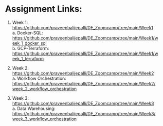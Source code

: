 
# Assignment Links:
1. Week 1: https://github.com/praveenbalijepalli/DE_Zoomcamp/tree/main/Week1 <br>
   a. Docker-SQL: https://github.com/praveenbalijepalli/DE_Zoomcamp/tree/main/Week1/week_1_docker_sql<br>
   b. GCP-Terraform: https://github.com/praveenbalijepalli/DE_Zoomcamp/tree/main/Week1/week_1_terraform<br>

2. Week 2: https://github.com/praveenbalijepalli/DE_Zoomcamp/tree/main/Week2 <br>
   a. Workflow Orchestration: https://github.com/praveenbalijepalli/DE_Zoomcamp/tree/main/Week2/week_2_workflow_orchestration<br>
   
3. Week 3: https://github.com/praveenbalijepalli/DE_Zoomcamp/tree/main/Week3 <br>
   a. Data Warehousing: https://github.com/praveenbalijepalli/DE_Zoomcamp/tree/main/Week3/week_3_workflow_orchestration<br>  
   
                     
                 
    
       
